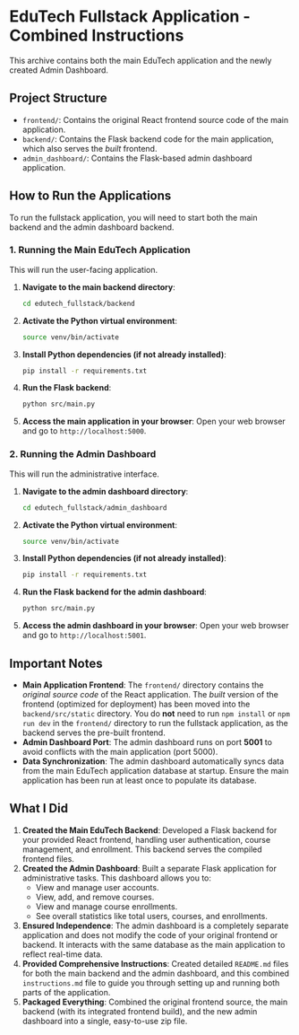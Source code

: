 # EduTech Fullstack Application - Combined Instructions

This archive contains both the main EduTech application and the newly created Admin Dashboard.

## Project Structure

- `frontend/`: Contains the original React frontend source code of the main application.
- `backend/`: Contains the Flask backend code for the main application, which also serves the *built* frontend.
- `admin_dashboard/`: Contains the Flask-based admin dashboard application.

## How to Run the Applications

To run the fullstack application, you will need to start both the main backend and the admin dashboard backend.

### 1. Running the Main EduTech Application

This will run the user-facing application.

1. **Navigate to the main backend directory**:
   ```bash
   cd edutech_fullstack/backend
   ```

2. **Activate the Python virtual environment**:
   ```bash
   source venv/bin/activate
   ```

3. **Install Python dependencies (if not already installed)**:
   ```bash
   pip install -r requirements.txt
   ```

4. **Run the Flask backend**:
   ```bash
   python src/main.py
   ```

5. **Access the main application in your browser**:
   Open your web browser and go to `http://localhost:5000`.

### 2. Running the Admin Dashboard

This will run the administrative interface.

1. **Navigate to the admin dashboard directory**:
   ```bash
   cd edutech_fullstack/admin_dashboard
   ```

2. **Activate the Python virtual environment**:
   ```bash
   source venv/bin/activate
   ```

3. **Install Python dependencies (if not already installed)**:
   ```bash
   pip install -r requirements.txt
   ```

4. **Run the Flask backend for the admin dashboard**:
   ```bash
   python src/main.py
   ```

5. **Access the admin dashboard in your browser**:
   Open your web browser and go to `http://localhost:5001`.

## Important Notes

- **Main Application Frontend**: The `frontend/` directory contains the *original source code* of the React application. The *built* version of the frontend (optimized for deployment) has been moved into the `backend/src/static` directory. You do **not** need to run `npm install` or `npm run dev` in the `frontend/` directory to run the fullstack application, as the backend serves the pre-built frontend.
- **Admin Dashboard Port**: The admin dashboard runs on port **5001** to avoid conflicts with the main application (port 5000).
- **Data Synchronization**: The admin dashboard automatically syncs data from the main EduTech application database at startup. Ensure the main application has been run at least once to populate its database.

## What I Did

1.  **Created the Main EduTech Backend**: Developed a Flask backend for your provided React frontend, handling user authentication, course management, and enrollment. This backend serves the compiled frontend files.
2.  **Created the Admin Dashboard**: Built a separate Flask application for administrative tasks. This dashboard allows you to:
    *   View and manage user accounts.
    *   View, add, and remove courses.
    *   View and manage course enrollments.
    *   See overall statistics like total users, courses, and enrollments.
3.  **Ensured Independence**: The admin dashboard is a completely separate application and does not modify the code of your original frontend or backend. It interacts with the same database as the main application to reflect real-time data.
4.  **Provided Comprehensive Instructions**: Created detailed `README.md` files for both the main backend and the admin dashboard, and this combined `instructions.md` file to guide you through setting up and running both parts of the application.
5.  **Packaged Everything**: Combined the original frontend source, the main backend (with its integrated frontend build), and the new admin dashboard into a single, easy-to-use zip file.

